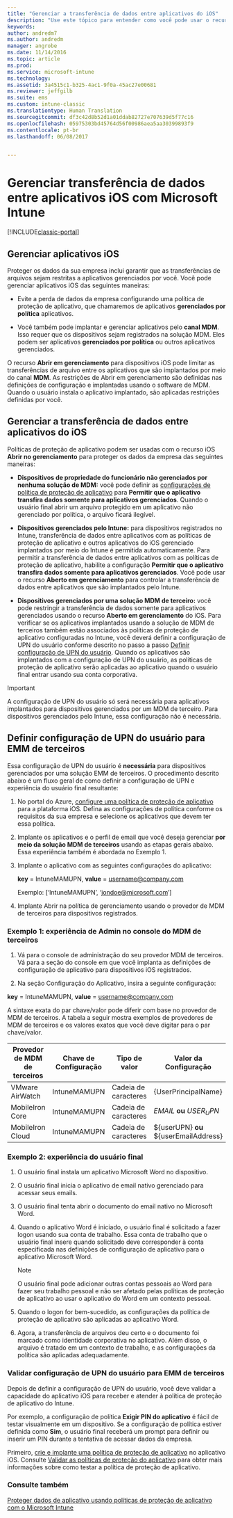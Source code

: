 ```yaml
---
title: "Gerenciar a transferência de dados entre aplicativos do iOS"
description: "Use este tópico para entender como você pode usar o recurso Open in do iOS e as políticas de gerenciamento de aplicativo móvel para gerenciar transferências de dados entre aplicativos."
keywords: 
author: andredm7
ms.author: andredm
manager: angrobe
ms.date: 11/14/2016
ms.topic: article
ms.prod: 
ms.service: microsoft-intune
ms.technology: 
ms.assetid: 3a4515c1-b325-4ac1-9f0a-45ac27e00681
ms.reviewer: jeffgilb
ms.suite: ems
ms.custom: intune-classic
ms.translationtype: Human Translation
ms.sourcegitcommit: df3c42d8b52d1a01ddab82727e707639d5f77c16
ms.openlocfilehash: 05975303bd45764d56f00986aea5aa30399893f9
ms.contentlocale: pt-br
ms.lasthandoff: 06/08/2017


---
```


# <a name="manage-data-transfer-between-ios-apps-with-microsoft-intune"></a>Gerenciar transferência de dados entre aplicativos iOS com Microsoft Intune

[!INCLUDE[classic-portal](../includes/classic-portal.md)]

## <a name="manage-ios-apps"></a>Gerenciar aplicativos iOS
Proteger os dados da sua empresa inclui garantir que as transferências de arquivos sejam restritas a aplicativos gerenciados por você.  Você pode gerenciar aplicativos iOS das seguintes maneiras:

-   Evite a perda de dados da empresa configurando uma política de proteção de aplicativo, que chamaremos de aplicativos **gerenciados por política** aplicativos.

-   Você também pode implantar e gerenciar aplicativos pelo **canal MDM**.  Isso requer que os dispositivos sejam registrados na solução MDM. Eles podem ser aplicativos **gerenciados por política** ou outros aplicativos gerenciados.

O recurso **Abrir em gerenciamento** para dispositivos iOS pode limitar as transferências de arquivo entre os aplicativos que são implantados por meio do canal **MDM**. As restrições de Abrir em gerenciamento são definidas nas definições de configuração e implantadas usando o software de MDM.  Quando o usuário instala o aplicativo implantado, são aplicadas restrições definidas por você.

##  <a name="manage-data-transfer-between-ios-apps"></a>Gerenciar a transferência de dados entre aplicativos do iOS
Políticas de proteção de aplicativo podem ser usadas com o recurso iOS **Abrir no gerenciamento** para proteger os dados da empresa das seguintes maneiras:

-   **Dispositivos de propriedade do funcionário não gerenciados por nenhuma solução de MDM:** você pode definir as [configurações de política de proteção de aplicativo](create-and-deploy-mobile-app-management-policies-with-microsoft-intune.md) para **Permitir que o aplicativo transfira dados somente para aplicativos gerenciados**. Quando o usuário final abrir um arquivo protegido em um aplicativo não gerenciado por política, o arquivo ficará ilegível.

-   **Dispositivos gerenciados pelo Intune:** para dispositivos registrados no Intune, transferência de dados entre aplicativos com as políticas de proteção de aplicativo e outros aplicativos do iOS gerenciado implantados por meio do Intune é permitida automaticamente. Para permitir a transferência de dados entre aplicativos com as políticas de proteção de aplicativo, habilite a configuração **Permitir que o aplicativo transfira dados somente para aplicativos gerenciados**. Você pode usar o recurso **Aberto em gerenciamento** para controlar a transferência de dados entre aplicativos que são implantados pelo Intune.   

-   **Dispositivos gerenciados por uma solução MDM de terceiro:** você pode restringir a transferência de dados somente para aplicativos gerenciados usando o recurso **Aberto em gerenciamento** do iOS.
Para verificar se os aplicativos implantados usando a solução de MDM de terceiros também estão associados às políticas de proteção de aplicativo configuradas no Intune, você deverá definir a configuração de UPN do usuário conforme descrito no passo a passo [Definir configuração de UPN do usuário](#configure-user-upn-setting-for-third-party-emm).  Quando os aplicativos são implantados com a configuração de UPN do usuário, as políticas de proteção de aplicativo serão aplicadas ao aplicativo quando o usuário final entrar usando sua conta corporativa.

> [!IMPORTANT]
> A configuração de UPN do usuário só será necessária para aplicativos implantados para dispositivos gerenciados por um MDM de terceiro.  Para dispositivos gerenciados pelo Intune, essa configuração não é necessária.

## <a name="configure-user-upn-setting-for-third-party-emm"></a>Definir configuração de UPN do usuário para EMM de terceiros
Essa configuração de UPN do usuário é **necessária** para dispositivos gerenciados por uma solução EMM de terceiros. O procedimento descrito abaixo é um fluxo geral de como definir a configuração de UPN e experiência do usuário final resultante:


1.  No portal do Azure, [configure uma política de proteção de aplicativo](create-and-deploy-mobile-app-management-policies-with-microsoft-intune.md) para a plataforma iOS. Defina as configurações de política conforme os requisitos da sua empresa e selecione os aplicativos que devem ter essa política.

2.  Implante os aplicativos e o perfil de email que você deseja gerenciar **por meio da solução MDM de terceiros** usando as etapas gerais abaixo. Essa experiência também é abordada no Exemplo 1.

  1.  Implante o aplicativo com as seguintes configurações do aplicativo:

      **key** = IntuneMAMUPN,  **value** = <username@company.com>

      Exemplo: [‘IntuneMAMUPN’, ‘jondoe@microsoft.com’]

  2.  Implante Abrir na política de gerenciamento usando o provedor de MDM de terceiros para dispositivos registrados.


### <a name="example-1-admin-experience-in-third-party-mdm-console"></a>Exemplo 1: experiência de Admin no console do MDM de terceiros

1. Vá para o console de administração do seu provedor MDM de terceiros. Vá para a seção do console em que você implanta as definições de configuração de aplicativo para dispositivos iOS registrados.

2. Na seção Configuração do Aplicativo, insira a seguinte configuração:

  **key** = IntuneMAMUPN,  **value** = <username@company.com>

  A sintaxe exata do par chave/valor pode diferir com base no provedor de MDM de terceiros. A tabela a seguir mostra exemplos de provedores de MDM de terceiros e os valores exatos que você deve digitar para o par chave/valor.

|Provedor de MDM de terceiros| Chave de Configuração | Tipo de valor | Valor da Configuração|
| ------- | ---- | ---- | ---- |
| VMware AirWatch | IntuneMAMUPN | Cadeia de caracteres | {UserPrincipalName}|
| MobileIron Core | IntuneMAMUPN | Cadeia de caracteres | $EMAIL$ **ou** $USER_UPN$ |
| MobileIron Cloud | IntuneMAMUPN | Cadeia de caracteres | ${userUPN} **ou** ${userEmailAddress} |

### <a name="example-2-end-user-experience"></a>Exemplo 2: experiência do usuário final

1.  O usuário final instala um aplicativo Microsoft Word no dispositivo.

2.  O usuário final inicia o aplicativo de email nativo gerenciado para acessar seus emails.

3.  O usuário final tenta abrir o documento do email nativo no Microsoft Word.

4.  Quando o aplicativo Word é iniciado, o usuário final é solicitado a fazer logon usando sua conta de trabalho.  Essa conta de trabalho que o usuário final insere quando solicitado deve corresponder à conta especificada nas definições de configuração de aplicativo para o aplicativo Microsoft Word.

    > [!NOTE]
    > O usuário final pode adicionar outras contas pessoais ao Word para fazer seu trabalho pessoal e não ser afetado pelas políticas de proteção de aplicativo ao usar o aplicativo do Word em um contexto pessoal.

5.  Quando o logon for bem-sucedido, as configurações da política de proteção de aplicativo são aplicadas ao aplicativo Word.

6.  Agora, a transferência de arquivos deu certo e o documento foi marcado como identidade corporativa no aplicativo. Além disso, o arquivo é tratado em um contexto de trabalho, e as configurações da política são aplicadas adequadamente.

### <a name="validate-user-upn-setting-for-third-party-emm"></a>Validar configuração de UPN do usuário para EMM de terceiros

Depois de definir a configuração de UPN do usuário, você deve validar a capacidade do aplicativo iOS para receber e atender à política de proteção de aplicativo do Intune.

Por exemplo, a configuração de política **Exigir PIN do aplicativo** é fácil de testar visualmente em um dispositivo. Se a configuração de política estiver definida como **Sim**, o usuário final receberá um prompt para definir ou inserir um PIN durante a tentativa de acessar dados da empresa.

Primeiro, [crie e implante uma política de proteção de aplicativo](create-and-deploy-mobile-app-management-policies-with-microsoft-intune.md) no aplicativo iOS. Consulte [Validar as políticas de proteção do aplicativo](validate-mobile-application-management.md) para obter mais informações sobre como testar a política de proteção de aplicativo.



### <a name="see-also"></a>Consulte também
[Proteger dados de aplicativo usando políticas de proteção de aplicativo com o Microsoft Intune](protect-app-data-using-mobile-app-management-policies-with-microsoft-intune.md)

